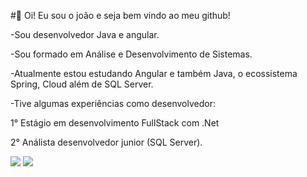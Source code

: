 #👋 Oi! Eu sou o joão e seja bem vindo ao meu github!

-Sou desenvolvedor Java e angular.

-Sou formado em Análise e Desenvolvimento de Sistemas.

-Atualmente estou estudando Angular e também Java, o ecossistema Spring, Cloud além de SQL Server.

-Tive algumas experiências como desenvolvedor:

  1° Estágio em desenvolvimento FullStack com .Net

  2° Análista desenvolvedor junior (SQL Server).
  
  <a target="_blank" href="https://www.instagram.com/joaovitorrb19/" ><img src="https://img.shields.io/badge/Instagram-E4405F?style=for-the-badge&logo=instagram&logoColor=white" target="_blank"></a>
  <a target="_blank" href="https://www.linkedin.com/in/joao-vitor-rodrigues-batista-797644212/"><img src="https://img.shields.io/badge/LinkedIn-0077B5?style=for-the-badge&logo=linkedin&logoColor=white"></a>
<!--
**joaovitorrb19/joaovitorrb19** is a ✨ _special_ ✨ repository because its `README.md` (this file) appears on your GitHub profile.

Here are some ideas to get you started:

- 🔭 I’m currently working on ...
- 🌱 I’m currently learning ...
- 👯 I’m looking to collaborate on ...
- 🤔 I’m looking for help with ...
- 💬 Ask me about ...
- 📫 How to reach me: ...
- 😄 Pronouns: ...
- ⚡ Fun fact: ...
-->
